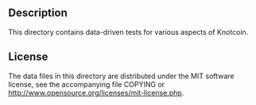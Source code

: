 Description
------------

This directory contains data-driven tests for various aspects of Knotcoin.

License
--------

The data files in this directory are distributed under the MIT software
license, see the accompanying file COPYING or
http://www.opensource.org/licenses/mit-license.php.

